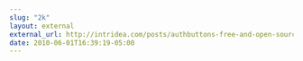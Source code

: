 ```yaml
---
slug: "2k"
layout: external
external_url: http://intridea.com/posts/authbuttons-free-and-open-source-web-logo-icons
date: 2010-06-01T16:39:19-05:00
---
```

